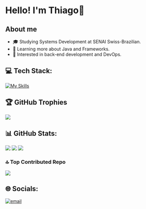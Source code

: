 # Hello! I'm Thiago👋

## About me
- 🎓 Studying Systems Development at SENAI Swiss-Brazilian.
- 🌱 Learning more about Java and Frameworks.
- 💼 Interested in back-end development and DevOps.

## 💻 Tech Stack:
[![My Skills](https://skillicons.dev/icons?i=java,spring,javascript,typescript,mongodb,mysql,postgres,docker,postman,git,github,gcp,idea,eclipse,linux&theme=light&perline=8)](https://skillicons.dev)

## 🏆 GitHub Trophies
![](https://github-profile-trophy.vercel.app/?username=ThiagoNascBarros&theme=radical&no-frame=false&no-bg=true&margin-w=4)

## 📊 GitHub Stats:
![](https://github-readme-stats.vercel.app/api?username=ThiagoNascBarros&theme=aura&hide_border=false&include_all_commits=false&count_private=false)
![](https://nirzak-streak-stats.vercel.app/?user=ThiagoNascBarros&theme=aura&hide_border=false)
![](https://github-readme-stats.vercel.app/api/top-langs/?username=ThiagoNascBarros&theme=aura&hide_border=false&include_all_commits=false&count_private=false&layout=compact)

### 🔝 Top Contributed Repo
![](https://github-contributor-stats.vercel.app/api?username=ThiagoNascBarros&limit=5&theme=aura&combine_all_yearly_contributions=true)

## 🌐 Socials:
[![email](https://img.shields.io/badge/Email-D14836?logo=gmail&logoColor=white)](mailto:tdonascimentobarros@gmail.com) 